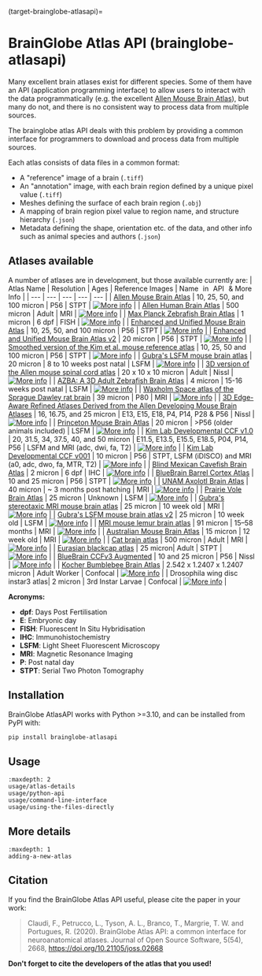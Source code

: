 (target-brainglobe-atlasapi)=
# BrainGlobe Atlas API (brainglobe-atlasapi)

Many excellent brain atlases exist for different species. Some of them have an API (application programming interface)
to allow users to interact with the data programmatically (e.g. the excellent
[Allen Mouse Brain Atlas](https://portal.brain-map.org)), but many do not, and there is no consistent way to process
data from multiple sources.

The brainglobe atlas API deals with this problem by providing a common interface for programmers to download and process data from multiple sources.

Each atlas consists of data files in a common format:

* A "reference" image of a brain (`.tiff`)
* An "annotation" image, with each brain region defined by a unique pixel value (`.tiff`)
* Meshes defining the surface of each brain region (`.obj`)
* A mapping of brain region pixel value to region name, and structure hierarchy (`.json`)
* Metadata defining the shape, orientation etc. of the data, and other info such as animal species and authors (`.json`)

## Atlases available

A number of atlases are in development, but those available currently are:
| Atlas Name | Resolution | Ages | Reference Images | Name in API & More Info |
| --- |  --- | --- | --- | --- |
| [Allen Mouse Brain Atlas](https://doi.org/10.1016/j.cell.2020.04.007) | 10, 25, 50, and 100 micron | P56 | STPT  | [![More info](https://img.shields.io/badge/More%20info-Click%20here-blue)](https://brainglobe.info/documentation/brainglobe-atlasapi/usage/atlas-details.html#allen-adult-mouse-brain-atlas) |
| [Allen Human Brain Atlas](https://www.brain-map.org) | 500 micron | Adult | MRI | [![More info](https://img.shields.io/badge/More%20info-Click%20here-blue)](https://brainglobe.info/documentation/brainglobe-atlasapi/usage/atlas-details.html#allen-human-brain-atlas) |
| [Max Planck Zebrafish Brain Atlas](http://fishatlas.neuro.mpg.de) | 1 micron | 6 dpf | FISH | [![More info](https://img.shields.io/badge/More%20info-Click%20here-blue)](https://brainglobe.info/documentation/brainglobe-atlasapi/usage/atlas-details.html#max-planck-zebrafish-brain-atlas) |
| [Enhanced and Unified Mouse Brain Atlas](https://kimlab.io/brain-map/atlas/) | 10, 25, 50, and 100 micron | P56 | STPT | [![More info](https://img.shields.io/badge/More%20info-Click%20here-blue)](https://brainglobe.info/documentation/brainglobe-atlasapi/usage/atlas-details.html#enhanced-and-unified-mouse-brain-atlas) |
| [Enhanced and Unified Mouse Brain Atlas v2](https://figshare.com/articles/dataset/Unified_mouse_brain_atlas_v2/25750983) | 20 micron | P56 | STPT | [![More info](https://img.shields.io/badge/More%20info-Click%20here-blue)](https://brainglobe.info/documentation/brainglobe-atlasapi/usage/atlas-details.html#enhanced-and-unified-mouse-brain-atlas-v2) |
| [Smoothed version of the Kim et al. mouse reference atlas](https://doi.org/10.1016/j.celrep.2014.12.014) | 10, 25, 50 and 100 micron | P56 | STPT | [![More info](https://img.shields.io/badge/More%20info-Click%20here-blue)](https://brainglobe.info/documentation/brainglobe-atlasapi/usage/atlas-details.html#smoothed-version-of-the-kim-et-al-mouse-reference-atlas) |
| [Gubra's LSFM mouse brain atlas](https://doi.org/10.1007/s12021-020-09490-8) | 20 micron | 8 to 10 weeks post natal | LSFM | [![More info](https://img.shields.io/badge/More%20info-Click%20here-blue)](https://brainglobe.info/documentation/brainglobe-atlasapi/usage/atlas-details.html#gubras-lsfm-mouse-brain-atlas) |
| [3D version of the Allen mouse spinal cord atlas](https://doi.org/10.1101/2021.05.06.443008) | 20 x 10 x 10 micron | Adult | Nissl | [![More info](https://img.shields.io/badge/More%20info-Click%20here-blue)](https://brainglobe.info/documentation/brainglobe-atlasapi/usage/atlas-details.html#d-version-of-the-allen-mouse-spinal-cord-atlas) |
| [AZBA: A 3D Adult Zebrafish Brain Atlas](https://doi.org/10.1101/2021.05.04.442625) | 4 micron | 15-16 weeks post natal | LSFM | [![More info](https://img.shields.io/badge/More%20info-Click%20here-blue)](https://brainglobe.info/documentation/brainglobe-atlasapi/usage/atlas-details.html#azba-a-3d-adult-zebrafish-brain-atlas) |
| [Waxholm Space atlas of the Sprague Dawley rat brain](https://doi.org/10.1038/s41592-023-02034-3) | 39 micron | P80  | MRI | [![More info](https://img.shields.io/badge/More%20info-Click%20here-blue)](https://brainglobe.info/documentation/brainglobe-atlasapi/usage/atlas-details.html#waxholm-space-atlas-of-the-sprague-dawley-rat-brain) |
| [3D Edge-Aware Refined Atlases Derived from the Allen Developing Mouse Brain Atlases](https://doi.org/10.7554/eLife.61408) | 16, 16.75, and 25 micron | E13, E15, E18, P4, P14, P28 & P56 | Nissl | [![More info](https://img.shields.io/badge/More%20info-Click%20here-blue)](https://brainglobe.info/documentation/brainglobe-atlasapi/usage/atlas-details.html#d-edge-aware-refined-atlases-derived-from-the-allen-developing-mouse-brain-atlases) |
| [Princeton Mouse Brain Atlas](https://brainmaps.princeton.edu/2020/09/princeton-mouse-brain-atlas-links) | 20 micron | >P56 (older animals included) | LSFM | [![More info](https://img.shields.io/badge/More%20info-Click%20here-blue)](https://brainglobe.info/documentation/brainglobe-atlasapi/usage/atlas-details.html#princeton-mouse-brain-atlas) |
| [Kim Lab Developmental CCF v1.0](https://doi.org/10.6084/m9.figshare.26377171.v1) | 20, 31.5, 34, 37.5, 40, and 50 micron | E11.5, E13.5, E15.5, E18.5, P04, P14, P56 | LSFM and MRI (adc, dwi, fa, T2) | [![More info](https://img.shields.io/badge/More%20info-Click%20here-blue)](https://brainglobe.info/documentation/brainglobe-atlasapi/usage/atlas-details.html#kim-lab-developmental-ccf-v1-0) |
| [Kim Lab Developmental CCF v001](https://data.mendeley.com/datasets/2svx788ddf/1) | 10 micron | P56  | STPT, LSFM (iDISCO) and MRI (a0, adc, dwo, fa, MTR, T2) | [![More info](https://img.shields.io/badge/More%20info-Click%20here-blue)](https://brainglobe.info/documentation/brainglobe-atlasapi/usage/atlas-details.html#kim-lab-developmental-ccf-v001-p56) |
| [Blind Mexican Cavefish Brain Atlas](https://doi.org/10.7554/eLife.80777) | 2 micron | 6 dpf | IHC | [![More info](https://img.shields.io/badge/More%20info-Click%20here-blue)](https://brainglobe.info/documentation/brainglobe-atlasapi/usage/atlas-details.html#blind-mexican-cavefish-brain-atlas) |
| [BlueBrain Barrel Cortex Atlas](https://doi.org/10.1162/imag_a_00209) | 10 and 25 micron | P56 | STPT | [![More info](https://img.shields.io/badge/More%20info-Click%20here-blue)](https://brainglobe.info/documentation/brainglobe-atlasapi/usage/atlas-details.html#bluebrain-barrel-cortex-atlas) |
| [UNAM Axolotl Brain Atlas](https://doi.org/10.1038/s41598-021-89357-3) | 40 micron | ~ 3 months post hatching | MRI | [![More info](https://img.shields.io/badge/More%20info-Click%20here-blue)](https://brainglobe.info/documentation/brainglobe-atlasapi/usage/atlas-details.html#unam-axolotl-brain-atlas) |
| [Prairie Vole Brain Atlas](https://doi.org/10.7554/eLife.87029.3.sa0) | 25 micron | Unknown | LSFM | [![More info](https://img.shields.io/badge/More%20info-Click%20here-blue)](https://brainglobe.info/documentation/brainglobe-atlasapi/usage/atlas-details.html#prairie-vole-brain-atlas) |
| [Gubra's stereotaxic MRI mouse brain atlas](https://doi.org/10.1007/s12021-023-09623-9) | 25 micron | 10 week old  | MRI | [![More info](https://img.shields.io/badge/More%20info-Click%20here-blue)](https://brainglobe.info/documentation/brainglobe-atlasapi/usage/atlas-details.html#gubras-mri-mouse-brain-atlas) |
| [Gubra's LSFM mouse brain atlas v2](https://doi.org/10.1007/s12021-023-09623-9) | 25 micron | 10 week old  | LSFM | [![More info](https://img.shields.io/badge/More%20info-Click%20here-blue)](https://brainglobe.info/documentation/brainglobe-atlasapi/usage/atlas-details.html#gubras-lsfm-mouse-brain-atlas-v2) |
| [MRI mouse lemur brain atlas](https://doi.org/10.1016/j.dib.2018.10.067) | 91 micron | 15–58 months  | MRI | [![More info](https://img.shields.io/badge/More%20info-Click%20here-blue)](https://brainglobe.info/documentation/brainglobe-atlasapi/usage/atlas-details.html#mri-mouse-lemur-brain-atlas) |
| [Australian Mouse Brain Atlas](https://doi.org/10.1016/j.ymeth.2015.01.005) | 15 micron | 12 week old | MRI | [![More info](https://img.shields.io/badge/More%20info-Click%20here-blue)](https://brainglobe.info/documentation/brainglobe-atlasapi/usage/atlas-details.html#australian-mouse-brain-atlas) |
| [Cat brain atlas](https://doi.org/10.1002/cne.24271) | 500 micron | Adult | MRI | [![More info](https://img.shields.io/badge/More%20info-Click%20here-blue)](https://brainglobe.info/documentation/brainglobe-atlasapi/usage/atlas-details.html#cat-brain-atlas) |
| [Eurasian blackcap atlas](https://doi.org/10.1101/2025.03.04.641293) | 25 micron| Adult | STPT | [![More info](https://img.shields.io/badge/More%20info-Click%20here-blue)](https://brainglobe.info/documentation/brainglobe-atlasapi/usage/atlas-details.html#eurasian-blackcap-atlas)                                                            |
| [BlueBrain CCFv3 Augmented](https://doi.org/10.1162/imag_a_00565) | 10 and 25 micron | P56 | Nissl | [![More info](https://img.shields.io/badge/More%20info-Click%20here-blue)](https://brainglobe.info/documentation/brainglobe-atlasapi/usage/atlas-details.html#ccfv3-augmented-mouse-atlas) |
| [Kocher Bumblebee Brain Atlas](https://doi.org/10.1016/j.cub.2022.04.066) | 2.542 x 1.2407 x 1.2407 micron | Adult Worker | Confocal | [![More info](https://img.shields.io/badge/More%20info-Click%20here-blue)](https://brainglobe.info/documentation/brainglobe-atlasapi/usage/atlas-details.html#kocher-bumblebee-brain-atlas) |
| Drosophila wing disc instar3 atlas| 2 micron | 3rd Instar Larvae | Confocal | [![More info](https://img.shields.io/badge/More%20info-Click%20here-blue)](https://brainglobe.info/documentation/brainglobe-atlasapi/usage/atlas-details.html#Drosophila-wing-disc-instar3-atlas) |


**Acronyms:**
- **dpf**: Days Post Fertilisation
- **E**: Embryonic day
- **FISH**: Fluorescent In Situ Hybridisation
- **IHC**: Immunohistochemistry
- **LSFM**: Light Sheet Fluorescent Microscopy
- **MRI**: Magnetic Resonance Imaging
- **P**: Post natal day
- **STPT**: Serial Two Photon Tomography
## Installation

BrainGlobe AtlasAPI works with Python >=3.10, and can be installed from PyPI with:

```bash
pip install brainglobe-atlasapi
```

## Usage

```{toctree}
:maxdepth: 2
usage/atlas-details
usage/python-api
usage/command-line-interface
usage/using-the-files-directly

```

## More details

```{toctree}
:maxdepth: 1
adding-a-new-atlas
```

## Citation

If you find the BrainGlobe Atlas API useful, please cite the paper in your work:

>Claudi, F., Petrucco, L., Tyson, A. L., Branco, T., Margrie, T. W. and Portugues, R. (2020). BrainGlobe Atlas API: a common interface for neuroanatomical atlases. Journal of Open Source Software, 5(54), 2668, <https://doi.org/10.21105/joss.02668>

**Don't forget to cite the developers of the atlas that you used!**
